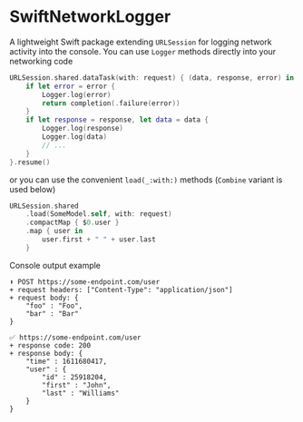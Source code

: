 # SwiftNetworkLogger

A lightweight Swift package extending `URLSession` for logging network activity into the console.
You can use `Logger` methods directly into your networking code

``` swift
URLSession.shared.dataTask(with: request) { (data, response, error) in
    if let error = error {
        Logger.log(error)
        return completion(.failure(error))
    }
    if let response = response, let data = data {
        Logger.log(response)
        Logger.log(data)
        // ...
    }
}.resume()
```

or you can use the convenient `load(_:with:)` methods (`Combine` variant is used below)

```swift
URLSession.shared
    .load(SomeModel.self, with: request)
    .compactMap { $0.user }
    .map { user in 
        user.first + " " + user.last
    }
```

Console output example

```
⬆️ POST https://some-endpoint.com/user
+ request headers: ["Content-Type": "application/json"]
+ request body: {
    "foo" : "Foo",
    "bar" : "Bar"
}

✅ https://some-endpoint.com/user
+ response code: 200
+ response body: {
    "time" : 1611680417,
    "user" : {
        "id" : 25918204,
        "first" : "John",
        "last" : "Williams"
    }
}
```
